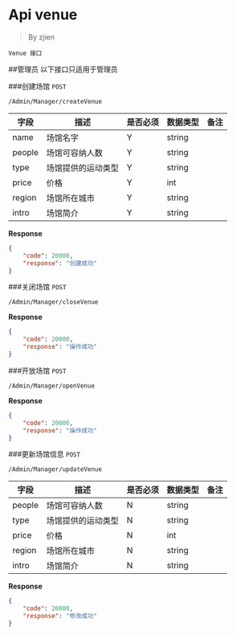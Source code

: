 Api venue
===
>By zjien

`Venue 接口`

##管理员
以下接口只适用于管理员

###创建场馆
`POST`

`/Admin/Manager/createVenue`

字段 | 描述 | 是否必须 | 数据类型 | 备注
------------- | ---------------- | ----------------- | ------------ | ------------------
name | 场馆名字 | Y | string | 
people | 场馆可容纳人数 | Y | string |
type | 场馆提供的运动类型 | Y | string |
price | 价格 | Y | int | 
region | 场馆所在城市 | Y | string |
intro | 场馆简介 | Y | string |

**Response**
```json
{
    "code": 20000,
    "response": "创建成功"
}
```


###关闭场馆
`POST`

`/Admin/Manager/closeVenue`

**Response**
```json
{
    "code": 20000,
    "response": "操作成功"
}
```


###开放场馆
`POST`

`/Admin/Manager/openVenue`

**Response**
```json
{
    "code": 20000,
    "response": "操作成功"
}
```


###更新场馆信息
`POST`

`/Admin/Manager/updateVenue`

字段 | 描述 | 是否必须 | 数据类型 | 备注
------------- | ---------------- | ----------------- | ------------ | ------------------
people | 场馆可容纳人数 | N | string |
type | 场馆提供的运动类型 | N | string |
price | 价格 | N | int | 
region | 场馆所在城市 | N | string |
intro | 场馆简介 | N | string |

**Response**
```json
{
    "code": 20000,
    "response": "修改成功"
}
```